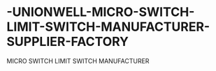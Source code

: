 # -UNIONWELL-MICRO-SWITCH-LIMIT-SWITCH-MANUFACTURER-SUPPLIER-FACTORY
  MICRO SWITCH LIMIT SWITCH MANUFACTURER
